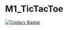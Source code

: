 # M1_TicTacToe

[![Codacy Badge](https://app.codacy.com/project/badge/Grade/adaa573bbad74c788448aaf6a564a0a5)](https://www.codacy.com/gh/AbhishekChaurasia-07/M1_TicTacToe/dashboard?utm_source=github.com&amp;utm_medium=referral&amp;utm_content=AbhishekChaurasia-07/M1_TicTacToe&amp;utm_campaign=Badge_Grade)
